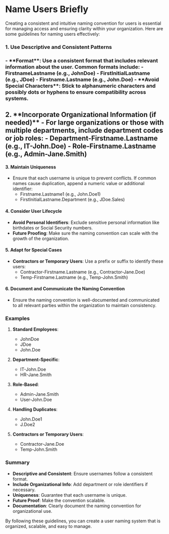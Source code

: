  <h1>Name Users Briefly</h1>

Creating a consistent and intuitive naming convention for users is essential for managing access and ensuring clarity within your organization. Here are some guidelines for naming users effectively:

<h3>1. Use Descriptive and Consistent Patterns<h3>
   - **Format**: Use a consistent format that includes relevant information about the user. Common formats include:
     - FirstnameLastname (e.g., JohnDoe)
     - FirstInitialLastname (e.g., JDoe)
     - Firstname.Lastname (e.g., John.Doe)
   - **Avoid Special Characters**: Stick to alphanumeric characters and possibly dots or hyphens to ensure compatibility across systems.

<h2>2. **Incorporate Organizational Information (if needed)**
   - For large organizations or those with multiple departments, include department codes or job roles:
     - Department-Firstname.Lastname (e.g., IT-John.Doe)
     - Role-Firstname.Lastname (e.g., Admin-Jane.Smith)

#### 3. **Maintain Uniqueness**
   - Ensure that each username is unique to prevent conflicts. If common names cause duplication, append a numeric value or additional identifier:
     - Firstname.Lastname1 (e.g., John.Doe1)
     - FirstInitialLastname.Department (e.g., JDoe.Sales)

#### 4. **Consider User Lifecycle**
   - **Avoid Personal Identifiers**: Exclude sensitive personal information like birthdates or Social Security numbers.
   - **Future Proofing**: Make sure the naming convention can scale with the growth of the organization.

#### 5. **Adapt for Special Cases**
   - **Contractors or Temporary Users**: Use a prefix or suffix to identify these users:
     - Contractor-Firstname.Lastname (e.g., Contractor-Jane.Doe)
     - Temp-Firstname.Lastname (e.g., Temp-John.Smith)

#### 6. **Document and Communicate the Naming Convention**
   - Ensure the naming convention is well-documented and communicated to all relevant parties within the organization to maintain consistency.

### Examples

1. **Standard Employees**:
   - JohnDoe
   - JDoe
   - John.Doe

2. **Department-Specific**:
   - IT-John.Doe
   - HR-Jane.Smith

3. **Role-Based**:
   - Admin-Jane.Smith
   - User-John.Doe

4. **Handling Duplicates**:
   - John.Doe1
   - J.Doe2

5. **Contractors or Temporary Users**:
   - Contractor-Jane.Doe
   - Temp-John.Smith

### Summary

- **Descriptive and Consistent**: Ensure usernames follow a consistent format.
- **Include Organizational Info**: Add department or role identifiers if necessary.
- **Uniqueness**: Guarantee that each username is unique.
- **Future Proof**: Make the convention scalable.
- **Documentation**: Clearly document the naming convention for organizational use.

By following these guidelines, you can create a user naming system that is organized, scalable, and easy to manage.
